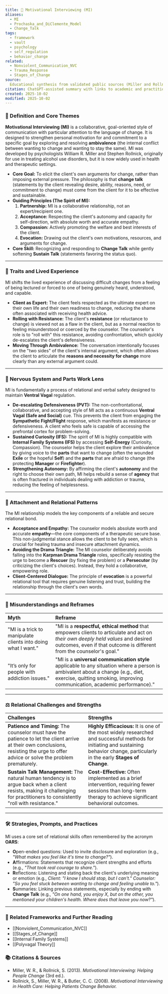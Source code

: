 ```yaml
---
title: 💬 Motivational Interviewing (MI)
aliases:
  - MI
  - Prochaska_and_DiClemente_Model
  - Change_Talk
tags:
  - framework
  - vault
  - psychology
  - self_regulation
  - behavior_change
related:
  - Nonviolent_Communication_NVC
  - Trauma_Response
  - Stages_of_Change
source:
  Educational synthesis from validated public sources (Miller and Rollnick's model)
citation: ChatGPT-assisted summary with links to academic and practitioner materials
created: 2025-10-02
modified: 2025-10-02
---
```


<!-- @format -->

### 🧩 Definition and Core Themes

**Motivational Interviewing (MI)** is a collaborative, goal-oriented style of
communication with particular attention to the language of change. It is designed to
strengthen personal motivation for and commitment to a specific goal by exploring and
resolving **ambivalence** (the internal conflict between wanting to change and wanting
to stay the same). MI was developed by psychologists William R. Miller and Stephen
Rollnick, originally for use in treating alcohol use disorders, but it is now widely
used in health and therapeutic settings.

- **Core Goal:** To elicit the client's own arguments for change, rather than imposing
  external pressure. The philosophy is that **change talk** (statements by the client
  revealing desire, ability, reasons, need, or commitment to change) must come from the
  client for it to be effective and sustainable.
- **Guiding Principles (The Spirit of MI):**
  1.  **Partnership:** MI is a collaborative relationship, not an expert/recipient one.
  2.  **Acceptance:** Respecting the client's autonomy and capacity for self-direction,
      with absolute worth and accurate empathy.
  3.  **Compassion:** Actively promoting the welfare and best interests of the client.
  4.  **Evocation:** Drawing out the client's own motivations, resources, and arguments
      for change.
- **Core Skill:** Recognizing and responding to **Change Talk** while gently softening
  **Sustain Talk** (statements favoring the status quo).

---

### 🌿 Traits and Lived Experience

MI shifts the lived experience of discussing difficult changes from a feeling of being
lectured or forced to one of being genuinely heard, understood, and capable.

- **Client as Expert:** The client feels respected as the ultimate expert on their own
  life and their own readiness to change, reducing the shame often associated with
  receiving health advice.
- **Rolling with Resistance:** The client's **resistance** (or reluctance to change) is
  viewed not as a flaw in the client, but as a normal reaction to feeling misunderstood
  or coerced by the counselor. The counselor's role is to "roll with" this resistance,
  avoiding confrontation, which quickly de-escalates the client's defensiveness.
- **Moving Through Ambivalence:** The conversation intentionally focuses on the "two
  sides" of the client's internal argument, which often allows the client to articulate
  the **reasons and necessity for change** more clearly than any external argument
  could.

---

### 🧠 Nervous System and Parts Work Lens

MI is fundamentally a process of relational and verbal safety designed to maintain
**Ventral Vagal** regulation.

- **De-escalating Defensiveness (PVT):** The non-confrontational, collaborative, and
  accepting style of MI acts as a continuous **Ventral Vagal (Safe and Social)** cue.
  This prevents the client from engaging the **Sympathetic Fight/Flight** response,
  which manifests as resistance or defensiveness. A client who feels safe is capable of
  accessing the prefrontal cortex for problem-solving.
- **Sustained Curiosity (IFS):** The spirit of MI is highly compatible with **Internal
  Family Systems (IFS)** by accessing **Self-Energy** (Curiosity, Compassion). The
  counselor helps the client explore their ambivalence by giving voice to the **parts**
  that want to change (often the wounded **Exile** or the hopeful **Self**) and the
  **parts** that are afraid to change (the protecting **Manager** or **Firefighter**).
- **Strengthening Autonomy:** By affirming the client's **autonomy** and the right to
  choose their own path, MI helps rebuild a sense of **agency** that is often fractured
  in individuals dealing with addiction or trauma, reducing the feeling of helplessness.

---

### 💞 Attachment and Relational Patterns

The MI relationship models the key components of a reliable and secure relational bond.

- **Acceptance and Empathy:** The counselor models absolute worth and accurate
  **empathy**—the core components of a therapeutic secure base. This non-judgmental
  stance allows the client to be fully seen, which is crucial for healing trauma and
  insecure attachment dynamics.
- **Avoiding the Drama Triangle:** The MI counselor deliberately avoids falling into the
  **Karpman Drama Triangle** roles, specifically resisting the urge to become a
  **Rescuer** (by fixing the problem) or a **Persecutor** (by criticizing the client's
  choices). Instead, they hold a collaborative, empowering role.
- **Client-Centered Dialogue:** The principle of **evocation** is a powerful relational
  tool that requires genuine listening and trust, building the relationship through the
  client's own words.

---

### 🔄 Misunderstandings and Reframes

| Myth                                                          | Reframe                                                                                                                                                                                                      |
| :------------------------------------------------------------ | :----------------------------------------------------------------------------------------------------------------------------------------------------------------------------------------------------------- |
| "MI is a trick to manipulate clients into doing what I want." | "MI is a **respectful, ethical method** that empowers clients to articulate and act on _their own deeply held values_ and desired outcomes, even if that outcome is different from the counselor's goal."    |
| "It’s only for people with addiction issues."                 | "MI is a **universal communication style** applicable to any situation where a person is ambivalent about a change (e.g., diet, exercise, quitting smoking, improving communication, academic performance)." |

---

### ⚖️ Relational Challenges and Strengths

| Challenges                                                                                                                                                                            | Strengths                                                                                                                                                                             |
| :------------------------------------------------------------------------------------------------------------------------------------------------------------------------------------ | :------------------------------------------------------------------------------------------------------------------------------------------------------------------------------------ |
| **Patience and Timing:** The counselor must have the patience to let the client arrive at their own conclusions, resisting the urge to offer advice or solve the problem prematurely. | **Highly Efficacious:** It is one of the most widely researched and successful methods for initiating and sustaining behavior change, particularly in the early **Stages of Change**. |
| **Sustain Talk Management:** The natural human tendency is to argue back when a client resists, making it challenging for practitioners to consistently "roll with resistance."       | **Cost-Effective:** Often implemented as a brief intervention, requiring fewer sessions than long-term therapy to achieve significant behavioral outcomes.                            |

---

### 🛠️ Strategies, Prompts, and Practices

MI uses a core set of relational skills often remembered by the acronym **OARS**:

- **O**pen-ended questions: Used to invite disclosure and exploration (e.g., _"What
  makes you feel like it's time to change?"_).
- **A**ffirmations: Statements that recognize client strengths and efforts (e.g., _"That
  took real courage to share."_).
- **R**eflections: Listening and stating back the client's underlying meaning or emotion
  (e.g., _Client: "I know I should stop, but I can't." Counselor: "So you feel stuck
  between wanting to change and feeling unable to."_).
- **S**ummaries: Linking previous statements, especially by ending with **Change Talk**
  (e.g., _"On one hand, you enjoy X, but on the other, you mentioned your children's
  health. Where does that leave you now?"_).

---

### 🔗 Related Frameworks and Further Reading

- [[Nonviolent_Communication_NVC]]
- [[Stages_of_Change]]
- [[Internal Family Systems]]
- [[Polyvagal Theory]]

### 📚 Citations & Sources

- Miller, W. R., & Rollnick, S. (2013). _Motivational Interviewing: Helping People
  Change_ (3rd ed.).
- Rollnick, S., Miller, W. R., & Butler, C. C. (2008). _Motivational Interviewing in
  Health Care: Helping Patients Change Behavior._
